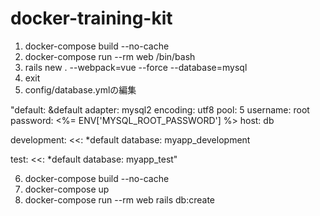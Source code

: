 # docker-training-kit

1. docker-compose build --no-cache
2. docker-compose run --rm web /bin/bash
3. rails new . --webpack=vue --force --database=mysql
4. exit
5. config/database.ymlの編集

"default: &default
  adapter: mysql2
  encoding: utf8
  pool: 5
  username: root
  password: <%= ENV['MYSQL_ROOT_PASSWORD'] %>
  host: db

development:
  <<: *default
  database: myapp_development

test:
  <<: *default
  database: myapp_test"

6. docker-compose build --no-cache
7. docker-compose up
8. docker-compose run --rm web rails db:create
